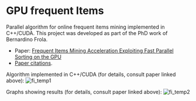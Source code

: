 # GPU frequent Items
Parallel algorithm for online frequent items mining implemented in C++/CUDA.
This project was developed as part of the PhD work of Bernardino Frola.

* Paper: [Frequent Items Mining Acceleration Exploiting Fast Parallel Sorting on the GPU](http://www.sciencedirect.com/science/article/pii/S1877050912001317)
* [Paper citations](https://scholar.google.com/citations?view_op=view_citation&hl=en&user=wstlMXQAAAAJ&citation_for_view=wstlMXQAAAAJ:qjMakFHDy7sC).

Algorithm implemented in C++/CUDA (for details, consult paper linked above):
![fi_temp1](https://cloud.githubusercontent.com/assets/14004571/12872945/ee69f3a6-cda8-11e5-8dcb-9fc20435f5cf.png)

Graphs showing results (for details, consult paper linked above):
![fi_temp2](https://cloud.githubusercontent.com/assets/14004571/12872946/ee922a24-cda8-11e5-9687-c8b1db01c593.PNG)
